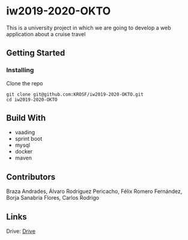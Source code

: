 # iw2019-2020-OKTO

This is a university project in which we are going to develop a web application about a cruise travel

## Getting Started

### Installing

Clone the repo

```
git clone git@github.com:KROSF/iw2019-2020-OKTO.git
cd iw2019-2020-OKTO
```

## Build With

- vaading
- sprint boot
- mysql
- docker
- maven

## Contributors

Braza Andrades, Álvaro
Rodríguez Pericacho, Félix
Romero Fernández, Borja
Sanabria Flores, Carlos Rodrigo

## Links

Drive:
  [Drive](https://drive.google.com/open?id=19r3ELZR9JRNUpsop1kgBUzAj22DI_3PxU4_hc8r5okc)
